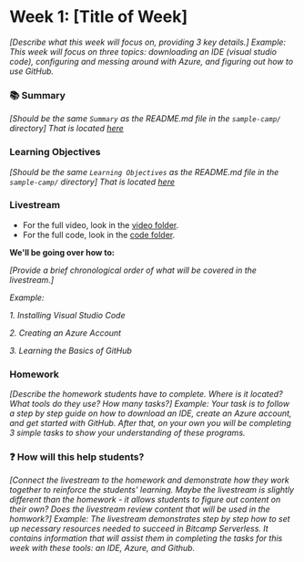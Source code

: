 # Week 1: [Title of Week]

*[Describe what this week will focus on, providing 3 key details.] Example: This week will focus on three topics: downloading an IDE (visual studio code), configuring and messing around with Azure, and figuring out how to use GitHub.*

### 📚 Summary

*[Should be the same `Summary` as the README.md file in the `sample-camp/` directory] That is located [here](https://github.com/emsesc/BitCamp/blob/repo-logistics/repo_logistics/sample-camp/README.md)*

### Learning Objectives

*[Should be the same `Learning Objectives` as the README.md file in the `sample-camp/` directory] That is located [here](https://github.com/emsesc/BitCamp/blob/repo-logistics/repo_logistics/sample-camp/README.md)*

### Livestream

- For the full video, look in the [video folder]().
- For the full code, look in the [code folder]().

**We'll be going over how to:**

*[Provide a brief chronological order of what will be covered in the livestream.]*

*Example:* 

*1. Installing Visual Studio Code*

*2. Creating an Azure Account*

*3. Learning the Basics of GitHub*

### Homework

*[Describe the homework students have to complete. Where is it located? What tools do they use? How many tasks?] Example: Your task is to follow a step by step guide on how to download an IDE, create an Azure account, and get started with GitHub. After that, on your own you will be completing 3 simple tasks to show your understanding of these programs.*

### :question: How will this help students?

*[Connect the livestream to the homework and demonstrate how they work together to reinforce the students' learning. Maybe the livestream is slightly different than the homework - it allows students to figure out content on their own? Does the livestream review content that will be used in the homwork?] Example: The livestream demonstrates step by step how to set up necessary resources needed to succeed in Bitcamp Serverless. It contains information that will assist them in completing the tasks for this week with these tools: an IDE, Azure, and Github.*
